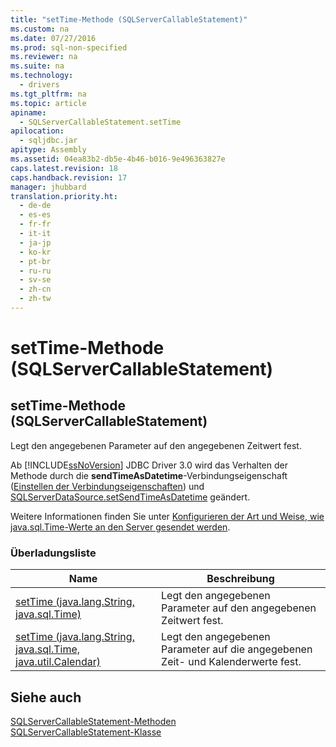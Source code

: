 ```yaml
---
title: "setTime-Methode (SQLServerCallableStatement)"
ms.custom: na
ms.date: 07/27/2016
ms.prod: sql-non-specified
ms.reviewer: na
ms.suite: na
ms.technology: 
  - drivers
ms.tgt_pltfrm: na
ms.topic: article
apiname: 
  - SQLServerCallableStatement.setTime
apilocation: 
  - sqljdbc.jar
apitype: Assembly
ms.assetid: 04ea83b2-db5e-4b46-b016-9e496363827e
caps.latest.revision: 18
caps.handback.revision: 17
manager: jhubbard
translation.priority.ht: 
  - de-de
  - es-es
  - fr-fr
  - it-it
  - ja-jp
  - ko-kr
  - pt-br
  - ru-ru
  - sv-se
  - zh-cn
  - zh-tw
---
```

# setTime-Methode (SQLServerCallableStatement)
    
## setTime\-Methode \(SQLServerCallableStatement\)  
 Legt den angegebenen Parameter auf den angegebenen Zeitwert fest.  
  
 Ab [!INCLUDE[ssNoVersion](../content/includes/ssNoVersion_md.md)] JDBC Driver 3.0 wird das Verhalten der Methode durch die **sendTimeAsDatetime**\-Verbindungseigenschaft \([Einstellen der Verbindungseigenschaften](../content/Setting-the-Connection-Properties.md)\) und [SQLServerDataSource.setSendTimeAsDatetime](../content/setSendTimeAsDatetime-Method--SQLServerDataSource-.md) geändert.  
  
 Weitere Informationen finden Sie unter [Konfigurieren der Art und Weise, wie java.sql.Time-Werte an den Server gesendet werden](../content/Configuring-How-java.sql.Time-Values-are-Sent-to-the-Server.md).  
  
### Überladungsliste  
  
|Name|Beschreibung|  
|----------|------------------|  
|[setTime \(java.lang.String, java.sql.Time\)](../content/setTime-Method--java.lang.String--java.sql.Time-.md)|Legt den angegebenen Parameter auf den angegebenen Zeitwert fest.|  
|[setTime \(java.lang.String, java.sql.Time, java.util.Calendar\)](../content/setTime-Method--java.lang.String--java.sql.Time--java.util.Calendar-.md)|Legt den angegebenen Parameter auf die angegebenen Zeit\- und Kalenderwerte fest.|  
  
## Siehe auch  
 [SQLServerCallableStatement-Methoden](../content/SQLServerCallableStatement-Methods.md)   
 [SQLServerCallableStatement-Klasse](../content/SQLServerCallableStatement-Class.md)  
  
  